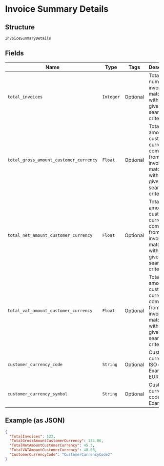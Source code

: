 
# Invoice Summary Details

## Structure

`InvoiceSummaryDetails`

## Fields

| Name | Type | Tags | Description |
|  --- | --- | --- | --- |
| `total_invoices` | `Integer` | Optional | Total number of invoices matching with the given search criteria. |
| `total_gross_amount_customer_currency` | `Float` | Optional | Total gross amount in customer currency combined from all the invoices matching with the given search criteria. |
| `total_net_amount_customer_currency` | `Float` | Optional | Total net amount in customer currency combined from all the invoices matching with the given search criteria. |
| `total_vat_amount_customer_currency` | `Float` | Optional | Total VAT amount in customer currency combined from all the invoices matching with the given search criteria. |
| `customer_currency_code` | `String` | Optional | Customer currency ISO code.<br>Example: EUR |
| `customer_currency_symbol` | `String` | Optional | Customer currency code.<br>Example: € |

## Example (as JSON)

```json
{
  "TotalInvoices": 122,
  "TotalGrossAmountCustomerCurrency": 134.06,
  "TotalNetAmountCustomerCurrency": 45.3,
  "TotalVATAmountCustomerCurrency": 48.56,
  "CustomerCurrencyCode": "CustomerCurrencyCode2"
}
```

